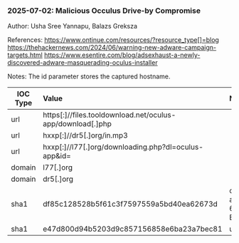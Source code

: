 ### 2025-07-02: Malicious Occulus Drive-by Compromise

Author: Usha Sree Yannapu, Balazs Greksza

References: 
https://www.ontinue.com/resources/?resource_type[]=blog
https://thehackernews.com/2024/06/warning-new-adware-campaign-targets.html
https://www.esentire.com/blog/adsexhaust-a-newly-discovered-adware-masquerading-oculus-installer 

Notes: The id parameter stores the captured hostname.

| IOC Type | Value | Name |
| ------------- | :------------- | :------------- |
| url | https[:]//files.tooldownload.net/oculus-app/download[.]php |
| url | hxxp[:]//dr5[.]org/in.mp3 | 
| url | hxxp[:]//l77[.]org/downloading.php?dl=oculus-app&id= |
| domain | l77[.]org |
| domain | dr5[.]org |
| sha1 | df85c128528b5f61c3f7597559a5bd40ea62673d | oculus-app-24-6-32-EXE.js |
| sha1 | e47d800d94b5203d9c857156858e6ba23a7bec81 | update.bat |
